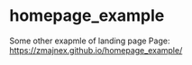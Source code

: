 # homepage_example
Some other exapmle of landing page
Page: https://zmajnex.github.io/homepage_example/
